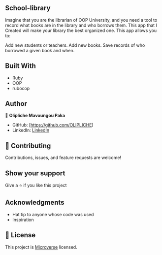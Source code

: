 ## School-library
Imagine that you are the librarian of OOP University, and you need a tool to record what books are in the library and who borrows them. This app that I Created will make your library the best organized one. 
This app allows you to:

Add new students or teachers.
Add new books.
Save records of who borrowed a given book and when.


## Built With
- Ruby
- OOP
- rubocop

## Author
👤 **Olipliche Mavoungou Paka**
- GitHub: [https://github.com/OLIPLICHE)
- LinkedIn: [LinkedIn](https://www.linkedin.com/in/olipliche/)

## 🤝 Contributing
Contributions, issues, and feature requests are welcome!

## Show your support
Give a ⭐️ if you like this project
## Acknowledgments
- Hat tip to anyone whose code was used
- Inspiration

## 📝 License
This project is [Microverse](https://www.microverse.org/) licensed.
